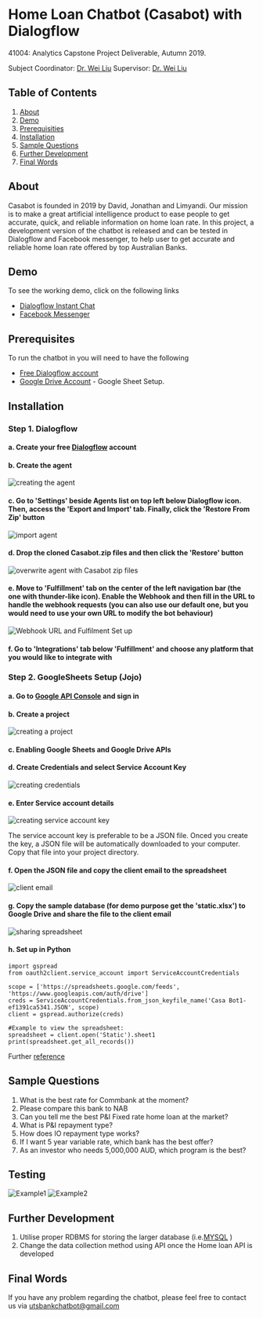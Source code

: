 # Home Loan Chatbot (Casabot) with Dialogflow

41004: Analytics Capstone Project Deliverable, Autumn 2019.

Subject Coordinator: [Dr. Wei Liu](https://www.uts.edu.au/staff/wei.liu)
Supervisor: [Dr. Wei Liu](https://www.uts.edu.au/staff/wei.liu)

## Table of Contents

1. [About](#markdown-header-about)
2. [Demo](#markdown-header-demo)
3. [Prerequisities](#markdown-header-prerequisites)
4. [Installation](#markdown-header-installation)
5. [Sample Questions](#markdown-header-sample-questions)
6. [Further Development](#markdown-header-further-development)
7. [Final Words](#markdown-header-final-words)

## About

Casabot is founded in 2019 by David, Jonathan and Limyandi. Our mission is to make a great artificial intelligence product to ease people to get accurate, quick, and reliable information on home loan rate.
In this project, a development version of the chatbot is released and can be tested in Dialogflow and Facebook messenger, to help user to get accurate and reliable home loan rate offered by top Australian Banks.

## Demo

To see the working demo, click on the following links

- [Dialogflow Instant Chat](https://bot.dialogflow.com/CasaBot)
- [Facebook Messenger](m.me/400454180513269)

## Prerequisites

To run the chatbot in you will need to have the following

- [Free Dialogflow account](https://console.dialogflow.com)
- [Google Drive Account](https://drive.google.com/drive/u/0/) - Google Sheet Setup.

## Installation

### Step 1. Dialogflow

#### a. Create your free [Dialogflow](<https://dialogflow.com/docs/getting-started/create-account>) account

#### b. Create the agent

![creating the agent](images/create_agent.png)

#### c. Go to 'Settings' beside Agents list on top left below Dialogflow icon. Then, access the 'Export and Import' tab. Finally, click the 'Restore From Zip' button

![import agent](images/restore_agent.png)

#### d. Drop the cloned Casabot.zip files and then click the 'Restore' button

![overwrite agent with Casabot zip files](images/upload_agent.png)

#### e. Move to 'Fulfillment' tab on the center of the left navigation bar (the one with thunder-like icon). Enable the Webhook and then fill in the URL to handle the webhook requests (you can also use our default one, but you would need to use your own URL to modify the bot behaviour)

![Webhook URL and Fulfilment Set up](images/fulfilment_setup.png)

#### f. Go to 'Integrations' tab below 'Fulfillment' and choose any platform that you would like to integrate with

### Step 2. GoogleSheets Setup (Jojo)
#### a. Go to [Google API Console](<https://console.developers.google.com>) and sign in

#### b. Create a project
![creating a project](images/create_project.png)

#### c. Enabling Google Sheets and Google Drive APIs

#### d. Create Credentials and select Service Account Key
![creating credentials](images/create_credentials.png)

#### e. Enter Service account details
![creating service account key](images/service_account.png)

The service account key is preferable to be a JSON file. Onced you create the key, a JSON file will be automatically downloaded to your computer. Copy that file into your project directory.

#### f. Open the JSON file and copy the client email to the spreadsheet
![client email](images/client_email.png)

#### g. Copy the sample database (for demo purpose get the 'static.xlsx') to Google Drive and share the file to the client email
![sharing spreadsheet](images/share_client.png)

#### h. Set up in Python
    import gspread
    from oauth2client.service_account import ServiceAccountCredentials

    scope = ['https://spreadsheets.google.com/feeds',
    'https://www.googleapis.com/auth/drive']
    creds = ServiceAccountCredentials.from_json_keyfile_name('Casa Bot1-ef1391ca5341.JSON', scope)
    client = gspread.authorize(creds)

    #Example to view the spreadsheet:
    spreadsheet = client.open('Static').sheet1
    print(spreadsheet.get_all_records())
Further [reference](<https://erikrood.com/Posts/py_gsheets.html>)

## Sample Questions
 1. What is the best rate for Commbank at the moment?
 2. Please compare this bank to NAB
 3. Can you tell me the best P&I Fixed rate home loan at the market?
 4. What is P&I repayment type?
 5. How does IO repayment type works?
 6. If I want 5 year variable rate, which bank has the best offer?
 7. As an investor who needs 5,000,000 AUD, which program is the best?

## Testing
![Example1](images/example_1.PNG) ![Example2](images/example_2.PNG)

## Further Development
 1. Utilise proper RDBMS for storing the larger database (i.e.[MYSQL](https://dev.mysql.com/downloads/mysql/) ) 
 2. Change the data collection method using API once the Home loan API is developed

## Final Words
If you have any problem regarding the chatbot, please feel free to contact us via utsbankchatbot@gmail.com